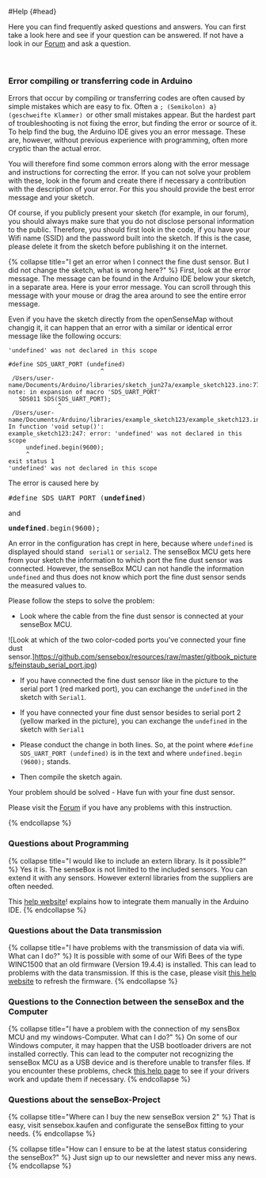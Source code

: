 #Help {#head}
<div class="description">
Here you can find frequently asked questions and answers. You can first take a look here and see if your question can be answered. If not have a look in our <a href="https://forum.sensebox.de/">Forum</a> and ask a question.</div>
<div class="line">
    <br>
    <br>
</div>

### Error compiling or transferring code in Arduino

Errors that occur by compiling or transferring codes are often caused by simple mistakes which are easy to fix. Often a `; (Semikolon) `a`} (geschweifte Klammer) `or other small mistakes appear. But the hardest part of troubleshooting is not fixing the error, but finding the error or source of it. To help find the bug, the Arduino IDE gives you an error message.
These are, however, without previous experience with programming, often more cryptic than the actual error.

You will therefore find some common errors along with the error message and instructions for correcting the error. If you can not solve your problem with these, look in the forum and create there if necessary a contribution with the description of your error. For this you should provide the best error message and your sketch.


<div class="box_info">
    <i class="fa fa-info fa-fw" aria-hidden="true" style="color: #42acf3;"></i>
   Of course, if you publicly present your sketch (for example, in our forum), you should always make sure that you do not disclose personal information to the public. Therefore, you should first look in the code, if you have your Wifi name (SSID) and the password built into the sketch. If this is the case, please delete it from the sketch before publishing it on the internet.
</div>

{% collapse title="I get an error when I connect the fine dust sensor. But I did not change the sketch, what is wrong here?" %}
First, look at the error message. The message can be found in the Arduino IDE below your sketch, in a separate area. Here is your error message. You can scroll through this message with your mouse or drag the area around to see the entire error message.

Even if you have the sketch directly from the openSenseMap without changig it, it can happen that an error with a similar or identical error message like the following occurs:

```arduino
'undefined' was not declared in this scope
   
#define SDS_UART_PORT (undefined)
                          ^
 /Users/user-name/Documents/Arduino/libraries/sketch_jun27a/example_sketch123.ino:77:12: note: in expansion of macro 'SDS_UART_PORT'
   SDS011 SDS(SDS_UART_PORT);
              ^
 /Users/user-name/Documents/Arduino/libraries/example_sketch123/example_sketch123.ino: In function 'void setup()':
example_sketch123:247: error: 'undefined' was not declared in this scope
     undefined.begin(9600);
     ^
exit status 1
'undefined' was not declared in this scope
```

The error is caused here by
<pre>#define SDS_UART_PORT (<b>undefined</b>)</pre>
and
<pre><b>undefined</b>.begin(9600);</pre>


 An error in the configuration has crept in here, because where `undefined` is displayed should stand ` serial1` or `serial2`. The senseBox MCU gets here from your sketch the information to which port the fine dust sensor was connected. However, the senseBox MCU can not handle the information `undefined` and thus does not know which port the fine dust sensor sends the measured values to. 
 
 Please follow the steps to solve the problem:

- Look where the cable from the fine dust sensor is connected at your senseBox MCU.

![Look at which of the two color-coded ports you've connected your fine dust sensor.]https://github.com/sensebox/resources/raw/master/gitbook_pictures/feinstaub_serial_port.jpg)

- If you have connected the fine dust sensor like in the picture to the serial port 1 (red marked port), you can exchange the `undefined` in the sketch with `Serial1`. 

- If you have connected your fine dust sensor besides to serial port 2 (yellow marked in the picture), you can exchange the `undefined` in the sketch with `Serial1`

- Please conduct the change in both lines. So, at the point where `#define SDS_UART_PORT (undefined)` is in the text and where `undefined.begin (9600);` stands.

- Then compile the sketch again. 

Your problem should be solved - Have fun with your fine dust sensor. 

Please visit the [Forum](https://forum.sensebox.de) if you have any problems with this instruction. 

{% endcollapse %}


### Questions about Programming
{% collapse title="I would like to include an extern library. Is it possible?" %}
Yes it is. The senseBox is not limited to the included sensors. You can extend it with any sensors. However externl libraries from the suppliers are often needed. 

This [help website](add-external-libraries.md)! explains how to integrate them manually in the  Arduino IDE. 
{% endcollapse %}


### Questions about the Data transmission

{% collapse title="I have problems with the transmission of data via wifi. What can I do?" %}
It is possible with some of our Wifi Bees of the type WINC1500 that an old firmware (Version 19.4.4) is installed. This can lead to problems with the data transmission. If this is the case, please visit [this help website](additional-info.md) to refresh the firmware.
{% endcollapse %}

### Questions to the Connection between the senseBox and the Computer

{% collapse title="I have a problem with the connection of my sensBox MCU and my windows-Computer. What can I do?" %}
On some of our Windows computer, it may happen that the USB bootloader drivers are not installed correctly. This can lead to the computer not recognizing the senseBox MCU as a USB device and is therefore unable to transfer files. If you encounter these problems, check [this help page](win-boot-help.md) to see if your drivers work and update them if necessary.
{% endcollapse %}


### Questions about the senseBox-Project

{% collapse title="Where can I buy the new senseBox version 2" %}
That is easy, visit sensebox.kaufen and configurate the senseBox fitting to your needs.
{% endcollapse %}


{% collapse title="How can I ensure to be at the latest status considering the senseBox?" %}
Just sign up to our newsletter and never miss any news.     
{% endcollapse %}
